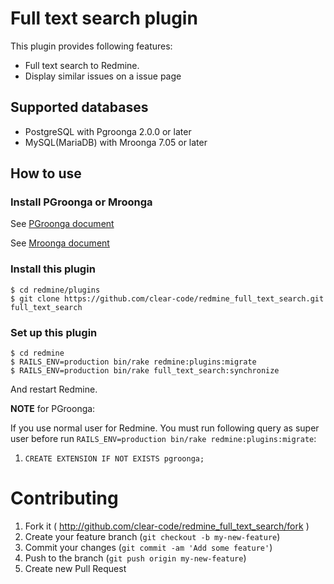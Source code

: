 # Full text search plugin

This plugin provides following features:

* Full text search to Redmine.
* Display similar issues on a issue page

## Supported databases

* PostgreSQL with Pgroonga 2.0.0 or later
* MySQL(MariaDB) with Mroonga 7.05 or later

## How to use

### Install PGroonga or Mroonga

See [PGroonga document](https://pgroonga.github.io/install/)

See [Mroonga document](http://mroonga.org/docs/install.html)

### Install this plugin

```text
$ cd redmine/plugins
$ git clone https://github.com/clear-code/redmine_full_text_search.git full_text_search
```

### Set up this plugin

```text
$ cd redmine
$ RAILS_ENV=production bin/rake redmine:plugins:migrate
$ RAILS_ENV=production bin/rake full_text_search:synchronize
```

And restart Redmine.

**NOTE** for PGroonga:

If you use normal user for Redmine. You must run following query as
super user before run `RAILS_ENV=production bin/rake
redmine:plugins:migrate`:

1. `CREATE EXTENSION IF NOT EXISTS pgroonga;`

# Contributing

1. Fork it ( http://github.com/clear-code/redmine_full_text_search/fork )
1. Create your feature branch (`git checkout -b my-new-feature`)
1. Commit your changes (`git commit -am 'Add some feature'`)
1. Push to the branch (`git push origin my-new-feature`)
1. Create new Pull Request

